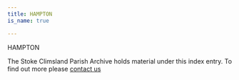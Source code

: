 ```yaml
---
title: HAMPTON
is_name: true

---
```


HAMPTON


The Stoke Climsland Parish Archive holds material under this index entry. To find out more please [contact us](/contact/)
